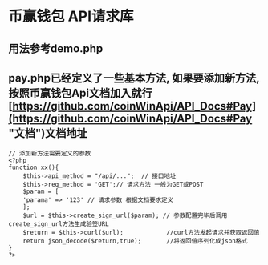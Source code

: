 #  币赢钱包 API请求库
## 用法参考demo.php
## pay.php已经定义了一些基本方法, 如果要添加新方法,按照币赢钱包Api文档加入就行 [https://github.com/coinWinApi/API_Docs#Pay](https://github.com/coinWinApi/API_Docs#Pay "文档")文档地址
	// 添加新方法需要定义的参数
    <?php
    function xx(){
		$this->api_method = "/api/...";  // 接口地址
		$this->req_method = 'GET';// 请求方法 一般为GET或POST 
		$param = [
		'parama' => '123' // 请求参数 根据文档要求定义
		];
		$url = $this->create_sign_url($param); // 参数配置完毕后调用create_sign_url方法生成验签URL 
		$return = $this->curl($url);			//curl方法发起请求并获取返回值
		return json_decode($return,true);		//将返回值序列化成json格式
	}	
    ?>
